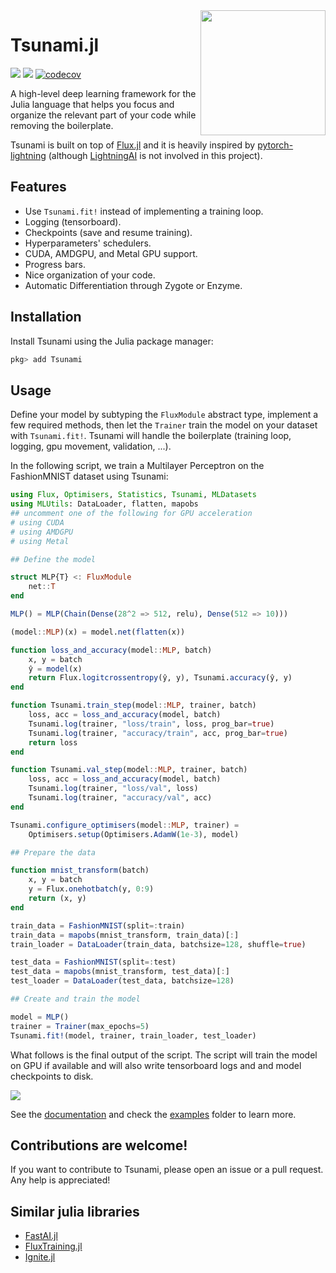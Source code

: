<img align="right" width="200px" src="https://raw.githubusercontent.com/CarloLucibello/Tsunami.jl/main/docs/src/assets/the_great_wave.jpg">

# Tsunami.jl

[![](https://img.shields.io/badge/docs-dev-blue.svg)](https://CarloLucibello.github.io/Tsunami.jl/dev)
![](https://github.com/CarloLucibello/Tsunami.jl/actions/workflows/ci.yml/badge.svg)
[![codecov](https://codecov.io/gh/CarloLucibello/Tsunami.jl/branch/main/graph/badge.svg?token=UhgCzsHqhM)](https://codecov.io/gh/CarloLucibello/Tsunami.jl)

A high-level deep learning framework for the Julia language that helps you focus and organize the relevant part of your code while removing the boilerplate. 

Tsunami  is built on top of [Flux.jl](https://github.com/FluxML/Flux.jl) and it is heavily inspired by [pytorch-lightning](https://pytorch-lightning.readthedocs.io/en/latest/) (although [LightningAI](https://www.pytorchlightning.ai/index.html) is not involved in this project).


## Features

- Use `Tsunami.fit!` instead of implementing a training loop.
- Logging (tensorboard).
- Checkpoints (save and resume training).
- Hyperparameters' schedulers.
- CUDA, AMDGPU, and Metal GPU support.
- Progress bars.
- Nice organization of your code.
- Automatic Differentiation through Zygote or Enzyme.

## Installation 

Install Tsunami using the Julia package manager:
```julia
pkg> add Tsunami
```

## Usage

Define your model by subtyping the `FluxModule` abstract type, implement a few required methods, then let the `Trainer` train the model on your dataset with `Tsunami.fit!`. Tsunami will handle the boilerplate (training loop, logging, gpu movement, validation, ...).

In the following script, we train a Multilayer Perceptron on the FashionMNIST dataset using Tsunami:
```julia
using Flux, Optimisers, Statistics, Tsunami, MLDatasets
using MLUtils: DataLoader, flatten, mapobs
## uncomment one of the following for GPU acceleration
# using CUDA
# using AMDGPU
# using Metal

## Define the model 

struct MLP{T} <: FluxModule
    net::T
end

MLP() = MLP(Chain(Dense(28^2 => 512, relu), Dense(512 => 10)))

(model::MLP)(x) = model.net(flatten(x))

function loss_and_accuracy(model::MLP, batch)
    x, y = batch
    ŷ = model(x)
    return Flux.logitcrossentropy(ŷ, y), Tsunami.accuracy(ŷ, y)
end

function Tsunami.train_step(model::MLP, trainer, batch)
    loss, acc = loss_and_accuracy(model, batch)
    Tsunami.log(trainer, "loss/train", loss, prog_bar=true)
    Tsunami.log(trainer, "accuracy/train", acc, prog_bar=true)
    return loss
end

function Tsunami.val_step(model::MLP, trainer, batch)
    loss, acc = loss_and_accuracy(model, batch)
    Tsunami.log(trainer, "loss/val", loss)
    Tsunami.log(trainer, "accuracy/val", acc)
end

Tsunami.configure_optimisers(model::MLP, trainer) = 
    Optimisers.setup(Optimisers.AdamW(1e-3), model)

## Prepare the data

function mnist_transform(batch)
    x, y = batch
    y = Flux.onehotbatch(y, 0:9)
    return (x, y)
end

train_data = FashionMNIST(split=:train)
train_data = mapobs(mnist_transform, train_data)[:]
train_loader = DataLoader(train_data, batchsize=128, shuffle=true)

test_data = FashionMNIST(split=:test)
test_data = mapobs(mnist_transform, test_data)[:]
test_loader = DataLoader(test_data, batchsize=128)

## Create and train the model

model = MLP()
trainer = Trainer(max_epochs=5)
Tsunami.fit!(model, trainer, train_loader, test_loader)
```

What follows is the final output of the script. The script will train the model on GPU if available and will also write tensorboard logs and and model checkpoints to disk.

![](https://github.com/CarloLucibello/Tsunami.jl/blob/main/docs/src/assets/readme_training.gif)

See the [documentation](https://carlolucibello.github.io/Tsunami.jl/dev/) and check the [examples](https://github.com/CarloLucibello/Tsunami.jl/tree/main/examples) folder to learn more.

## Contributions are welcome!

If you want to contribute to Tsunami, please open an issue or a pull request.
Any help is appreciated!

## Similar julia libraries 

- [FastAI.jl](https://github.com/FluxML/FastAI.jl)
- [FluxTraining.jl](https://github.com/FluxML/FluxTraining.jl)
- [Ignite.jl](https://github.com/jondeuce/Ignite.jl)
